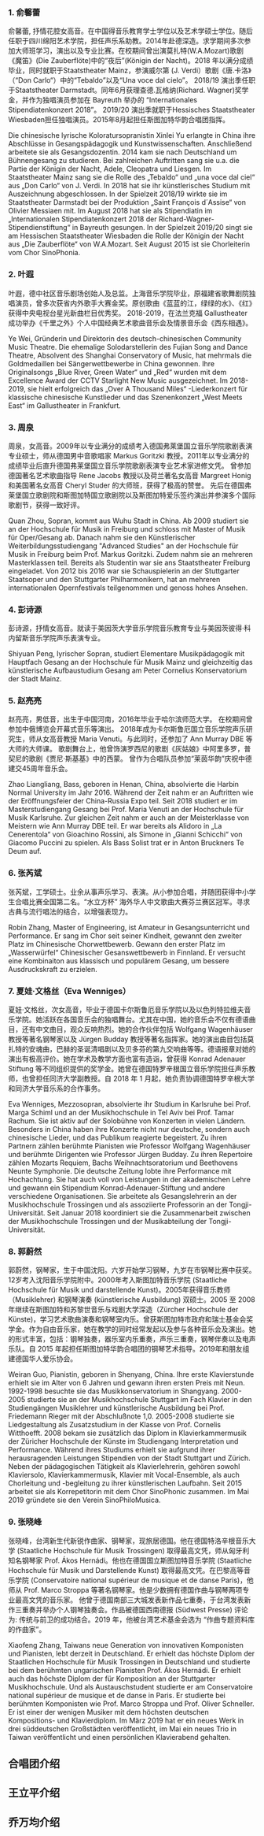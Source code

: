 ### 1. 俞馨蕾

俞馨蕾, 抒情花腔女高音。在中国得音乐教育学士学位以及艺术学硕士学位。随后任职于四川绵阳艺术学院，担任声乐系助教。2014年赴德深造。求学期间多次参加大师班学习，演出以及专业比赛。在校期间曾出演莫扎特(W.A.Mozart)歌剧《魔笛》(Die Zauberflöte)中的“夜后”(Königin der Nacht)。2018 年以满分成绩毕业，同时就职于Staatstheater Mainz，参演威尔第 (J. Verdi）歌剧《唐.卡洛》（“Don Carlo“）中的“Tebaldo”以及“Una voce dal cielo”。 2018/19 演出季任职于Staatstheater Darmstadt。同年6月获理查德.瓦格纳(Richard. Wagner)奖学金，并作为独唱演员参加在 Bayreuth 举办的 “Internationales Stipendiatenkonzert 2018”。 2019/20 演出季就职于Hessisches Staatstheater Wiesbaden担任独唱演员。2015年8月起担任斯图加特华韵合唱团指挥。

Die chinesische lyrische Koloratursopranistin Xinlei Yu erlangte in China ihre Abschlüsse in Gesangspädagogik und Kunstwissenschaften. Anschließend arbeitete sie als Gesangsdozentin. 2014 kam sie nach Deutschland um Bühnengesang zu studieren. Bei zahlreichen Auftritten sang sie u.a. die Partie der Königin der Nacht, Adele, Cleopatra und Liesgen. Im Staatstheater Mainz sang sie die Rolle des „Tebaldo“ und „una voce dal ciel“ aus „Don Carlo“ von J. Verdi. In 2018 hat sie ihr künstlerisches Studium mit Auszeichnung abgeschlossen. In der Spielzeit 2018/19 wirkte sie im Staatstheater Darmstadt bei der Produktion „Saint François d´Assise“ von Olivier Messiaen mit. Im August 2018 hat sie als Stipendiatin im „Internationalen Stipendiatenkonzert 2018 der Richard-Wagner-Stipendienstiftung“ in Bayreuth gesungen. In der Spielzeit 2019/20 singt sie am Hessischen Staatstheater Wiesbaden die Rolle der Königin der Nacht aus „Die Zauberflöte“ von W.A.Mozart. Seit August 2015 ist sie Chorleiterin vom Chor SinoPhonia.
 
### 2. 叶遐

叶遐，德中社区音乐剧场创始人及总监。上海音乐学院毕业，原福建省歌舞剧院独唱演员，曾多次获省内外歌手大赛金奖。原创歌曲《蓝蓝的江，绿绿的水》、《红》获得中央电视台星光新曲栏目优秀奖。 2018-2019，在法兰克福 Gallustheater 成功举办《千里之外》个人中国经典艺术歌曲音乐会及情景音乐会《西东相遇》。

Ye Wei, Gründerin und Direktorin des deutsch-chinesischen Community Music Theatre. Die ehemalige Solodarstellerin des Fujian Song and Dance Theatre, Absolvent des Shanghai Conservatory of Music, hat mehrmals die Goldmedaillen bei Sängerwettbewerbe in China gewonnen. Ihre Originalsongs „Blue River, Green Water“ und „Red“ wurden mit dem Excellence Award der CCTV Starlight New Music ausgezeichnet. Im 2018-2019, sie hielt erfolgreich das „Over A Thousand Miles“ -Liederkonzert für klassische chinesische Kunstlieder und das Szenenkonzert „West Meets East“ im Gallustheater in Frankfurt.

 
### 3. 周泉

周泉，女高音。2009年以专业满分的成绩考入德国弗莱堡国立音乐学院歌剧表演专业硕士，师从德国男中音歌唱家 Markus Goritzki 教授。2011年以专业满分的成绩毕业后直升德国弗莱堡国立音乐学院歌剧表演专业艺术家进修文凭。
曾参加德国著名艺术歌曲指导 Rene Jacobs 教授以及荷兰著名女高音 Margreet Honig 和美国著名女高音 Cheryl Studer 的大师班，获得了极高的赞誉。
先后在德国弗莱堡国立歌剧院和斯图加特国立歌剧院以及斯图加特爱乐签约演出并参演多个国际歌剧节，获得一致好评。

Quan Zhou, Sopran, kommt aus Wuhu Stadt in China. Ab 2009 studiert sie an der Hochschule für Musik in Freiburg und schloss mit Master of Musik für Oper/Gesang ab. Danach nahm sie den Künstlerischer Weiterbildungsstudiengang "Advanced Studies" an der Hochschule für Musik in Freiburg beim Prof. Markus Goritzki. Zudem nahm sie an mehreren Masterklassen teil. Bereits als Studentin war
sie ans Staatstheater Freiburg eingeladet. Von 2012 bis 2016 war
sie Schauspielerin an der Stuttgarter Staatsoper und den Stuttgarter Philharmonikern, hat an mehreren internationalen Opernfestivals teilgenommen und genoss hohes Ansehen.


### 4. 彭诗源

彭诗源，抒情女高音。就读于美因茨大学音乐学院音乐教育专业与美因茨彼得·科内留斯音乐学院声乐表演专业。

Shiyuan Peng, lyrischer Sopran, studiert Elementare Musikpädagogik mit Hauptfach Gesang an der Hochschule für Musik Mainz und gleichzeitig das künstlerische Aufbaustudium Gesang am Peter Cornelius Konservatorium der Stadt Mainz.

 
### 5. 赵亮亮

赵亮亮，男低音，出生于中国河南，2016年毕业于哈尔滨师范大学。
在校期间曾参加中俄博览会开幕式音乐等演出。
2018年成为卡尔斯鲁厄国立音乐学院声乐研究生，师从女高音教授 Maria Venuti。与此同时，还参加了 Ann Murray DBE 等大师的大师课。
歌剧舞台上，他曾饰演罗西尼的歌剧《灰姑娘》中阿里多罗，普契尼的歌剧《贾尼·斯基基》中的西蒙。
曾作为合唱队员参加“莱茵华韵”庆祝中德建交45周年音乐会。

Zhao Liangliang, Bass, geboren in Henan, China, absolvierte die Harbin Normal University im Jahr 2016. Während der Zeit nahm er an Auftritten wie der Eröffnungsfeier der China-Russia Expo teil.
Seit 2018 studiert er im Masterstudiengang Gesang bei Prof. Maria Venuti an der Hochschule für Musik Karlsruhe. Zur gleichen Zeit nahm er auch an der Meisterklasse von Meistern wie Ann Murray DBE teil.
Er war bereits als Alidoro in „La Cenerentola“ von Gioachino Rossini, als Simone in „Gianni Schicchi“ von Giacomo Puccini zu spielen. Als Bass Solist trat er in Anton Bruckners Te Deum auf.


### 6. 张芮斌

张芮斌，工学硕士。业余从事声乐学习、表演。从小参加合唱，并随团获得中小学生合唱比赛全国第二名。“水立方杯” 海外华人中文歌曲大赛芬兰赛区冠军。寻求古典与流行唱法的结合，以增强表现力。


Robin Zhang, Master of Engineering, ist Amateur in Gesangsunterricht und Performance. Er sang im Chor seit seiner Kindheit, gewannt den zweiter Platz im Chinesische Chorwettbewerb. Gewann den erster Platz im „Wasserwürfel“ Chinesischer Gesanswettbewerb in Finnland. Er versucht eine Kombinaiton aus klassisch und populärem Gesang, um bessere Ausdruckskraft zu erzielen.

 
### 7. 夏娃·文格丝（Eva Wenniges） 

夏娃·文格丝，次女高音，毕业于德国卡尔斯鲁厄音乐学院以及以色列特拉维夫音乐学院。她活跃在各国音乐会的独唱舞台。尤其在中国，她的音乐会不仅有德语曲目，还有中文曲目，观众反响热烈。她的合作伙伴包括 Wolfgang Wagenhäuser 教授等著名钢琴家以及 Jürgen Budday 教授等著名指挥家。她的演出曲目包括莫扎特的安魂曲，巴赫的圣诞清唱剧以及贝多芬的第九交响曲等等。德语报章对她的演出有极高评价。她在学术及教学方面也富有造诣，曾获得 Konrad Adenauer Stiftung 等不同组织提供的奖学金。她曾在德国特罗辛根国立音乐学院担任声乐教师，也曾担任同济大学副教授。自 2018 年 1 月起，她负责协调德国特罗辛根大学和同济大学音乐系的合作事务。

Eva Wenniges, Mezzosopran, absolvierte ihr Studium in Karlsruhe bei Prof. Marga Schiml und an der Musikhochschule in Tel Aviv bei Prof. Tamar Rachum. Sie ist aktiv auf der Solobühne von Konzerten in vielen Ländern. Besonders in China haben ihre Konzerte nicht nur deutsche, sondern auch chinesische Lieder, und das Publikum reagierte begeistert. Zu ihren Partnern zählen berühmte Pianisten wie Professor Wolfgang Wagenhäuser und berühmte Dirigenten wie Professor Jürgen Budday. Zu ihren Repertoire zählen Mozarts Requiem, Bachs Weihnachtsoratorium und Beethovens Neunte Symphonie. Die deutsche Zeitung lobte ihre Performance mit Hochachtung. Sie hat auch voll von Leistungen in der akademischen Lehre und gewann ein Stipendium Konrad-Adenauer-Stiftung und andere verschiedene Organisationen. Sie arbeitete als Gesangslehrerin an der Musikhochschule Trossingen und als assoziierte Professorin an der Tongji-Universität. Seit Januar 2018 koordiniert sie die Zusammenarbeit zwischen der Musikhochschule Trossingen und der Musikabteilung der Tongji-Universität.

 
### 8. 郭蔚然

郭蔚然，钢琴家，生于中国沈阳。六岁开始学习钢琴，九岁在市钢琴比赛中获奖。12岁考入沈阳音乐学院附中。2000年考入斯图加特音乐学院 (Staatliche Hochschule für Musik und darstellende Kunst)。2005年获得音乐教师（Musiklehrer) 和钢琴演奏 (künstlerische Ausbildung) 双硕士。2005 至 2008 年继续在斯图加特和苏黎世音乐与戏剧大学深造（Zürcher Hochschule der Künste)，学习艺术歌曲演奏和钢琴室内乐。曾获斯图加特市政府和瑞士基金会奖学金。作为自由音乐家，她在教学的同时经常发起以及参与各种音乐会及演出。她的形式丰富，包括：钢琴独奏，器乐室内乐重奏，声乐三重奏，钢琴伴奏以及电声乐队。自 2015 年起担任斯图加特华韵合唱团的钢琴艺术指导。2019年和朋友组建德国华人爱乐协会。


Weiran Guo, Pianistin, geboren in Shenyang, China. 
Ihre erste Klavierstunde erhielt sie im Alter von 6 Jahren und gewann ihren ersten Preis mit Neun. 1992-1998 besuchte sie das Musikkonservatorium in Shangyang. 2000-2005 studierte sie an der Musikhochschule Stuttgart im Fach Klavier in den Studiengängen Musiklehrer und künstlerische Ausbildung bei Prof. Friedemann Rieger mit der Abschlußnote 1,0. 2005-2008 studierte sie Liedgestaltung als Zusatzstudium in der Klasse von Prof. Cornelis Witthoefft. 2008 bekam sie zusätzlich das Diplom in Klavierkammermusik der Züricher Hochschule der Künste im Studiengang Interpretation und Performance. Während ihres Studiums erhielt sie aufgrund ihrer herausragenden Leistungen Stipendien von der Stadt Stuttgart und Zürich.
Neben der pädagogischen Tätigkeit als Klavierlehrerin, gehören sowohl Klaviersolo, Klavierkammermusik, Klavier mit Vocal-Ensemble, als auch Chorleitung und -begleitung zu ihrer künstlerischen Laufbahn. Seit 2015 arbeitet sie als Korrepetitorin mit dem Chor SinoPhonic zusammen. Im Mai 2019 gründete sie den Verein SinoPhiloMusica.
 

### 9. 张晓峰

张晓峰，台湾新生代新锐作曲家、钢琴家，现旅居德国。他在德国特洛辛根音乐大学 (Staatliche Hochschule für Musik Trossingen) 取得最高文凭，师从匈牙利知名钢琴家 Prof. Ákos Hernádi。他也在德国国立斯图加特音乐学院 (Staatliche Hochschule für Musik und Darstellende Kunst) 取得最高文凭。在巴黎高等音乐学院 (Conservatoire national supérieur de musique et de danse Paris)，他师从 Prof. Marco Stroppa 等著名钢琴家。他是少数拥有德国作曲与钢琴两项专业最高文凭的音乐家。 他曾于德国南部三大城发表新作品七重奏，于台湾发表新作三重奏并举办个人钢琴独奏会。作品被德国西南德报 (Südwest Presse) 评论为: 传统与前卫的成功结合。2019 年，他被台湾艺术基金会选为 “作曲专题资料库的作曲家”。

Xiaofeng Zhang, Taiwans neue Generation von innovativen Komponisten und Pianisten, lebt derzeit in Deutschland. Er erhielt das höchste Diplom der Staatlichen Hochschule für Musik Trossingen in Deutschland und studierte bei dem berühmten ungarischen Pianisten Prof. Ákos Hernádi. Er erhielt auch das höchste Diplom der für Komposition an der Stuttgarter Musikhochschule. Und als Austauschstudent studierte er am Conservatoire national supérieur de musique et de danse in Paris. Er studierte bei berühmten Komponisten wie Prof. Marco Stroppa und Prof. Oliver Schneller. Er ist einer der wenigen Musiker mit dem höchsten deutschen Kompositions- und Klavierdiplom. Im März 2019 hat er ein neues Werk in drei süddeutschen Großstädten veröffentlicht, im Mai ein neues Trio in Taiwan veröffentlicht und einen persönlichen Klavierabend gehalten. 

 
## 合唱团介绍
 
## 王立平介绍
 
## 乔万均介绍

